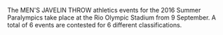 The MEN'S JAVELIN THROW athletics events for the 2016 Summer Paralympics take place at the Rio Olympic Stadium from 9 September. A total of 6 events are contested for 6 different classifications.
